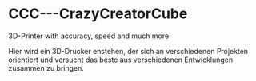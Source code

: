 # CCC---CrazyCreatorCube
3D-Printer with accuracy, speed and much more 

Hier wird ein 3D-Drucker enstehen, der sich an verschiedenen Projekten orientiert und versucht das beste aus verschiedenen Entwicklungen zusammen zu bringen.
